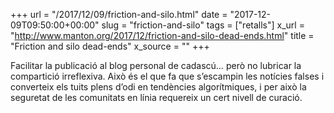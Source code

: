 +++
url = "/2017/12/09/friction-and-silo.html"
date = "2017-12-09T09:50:00+00:00"
slug = "friction-and-silo"
tags = ["retalls"]
x_url = "http://www.manton.org/2017/12/friction-and-silo-dead-ends.html"
title = "Friction and silo dead-ends"
x_source = ""
+++


Facilitar la publicació al blog personal de cadascú… però no lubricar la compartició irreflexiva. Això és el que fa que s’escampin les notícies falses i converteix els tuits plens d’odi en tendències algorítmiques, i per això la seguretat de les comunitats en línia requereix un cert nivell de curació.

